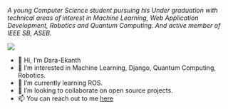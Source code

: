 _A young Computer Science student pursuing his Under graduation with technical areas of interest in Machine Learning, Web Application Development, Robotics and Quantum Computing. And active member of IEEE SB, ASEB._

<img src="https://github-readme-stats.vercel.app/api?username=Dara-Ekanth&&show_icons=true&title_color=ffffff&icon_color=bb2acf&text_color=daf7dc&bg_color=151515">

- 👋 Hi, I’m Dara-Ekanth  
- 👀 I’m interested in Machine Learning, Django, Quantum Computing, Robotics.  
- 🌱 I’m currently learning ROS.  
- 💞️ I’m looking to collaborate on open source projects.  
- 📫 You can reach out to me [here](https://www.linkedin.com/in/dara-ekanth-1b7681179/)  

<!---
Dara-Ekanth/Dara-Ekanth is a ✨ special ✨ repository because its `README.md` (this file) appears on your GitHub profile.
You can click the Preview link to take a look at your changes.
--->
